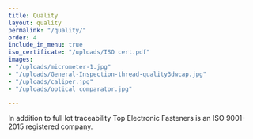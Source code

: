 ```yaml
---
title: Quality
layout: quality
permalink: "/quality/"
order: 4
include_in_menu: true
iso_certificate: "/uploads/ISO cert.pdf"
images:
- "/uploads/micrometer-1.jpg"
- "/uploads/General-Inspection-thread-quality3dwcap.jpg"
- "/uploads/caliper.jpg"
- "/uploads/optical comparator.jpg"

---
```

In addition to full lot traceability Top Electronic Fasteners is an ISO 9001-2015 registered company.